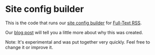 # Site config builder

This is the code that runs our [site config builder](http://siteconfig.fivefilters.org/) for [Full-Text RSS](http://fivefilters.org/content-only/). 

Our [blog post](http://blog.fivefilters.org/post/89670417277/visual-content-block-selector-for-full-text-rss) will tell you a little more about why this was created.

Note: It's experimental and was put together very quickly. Feel free to change it or improve it.
